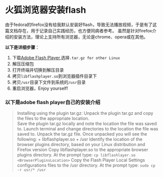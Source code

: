 # 火狐浏览器安装flash

由于fedora的firefox没有给我默认安装好flash，导致无法播放视频，于是有了这篇文档存在，用于记录自己实践经历，也方便同病者参考。
虽然是针对firefox介绍的安装方法，理论上支持所有浏览器，无论是chrome、opera或在其他。

**以下是详细步骤**：

1. 下载[Adobe Flash Player](https://get.adobe.com/flashplayer),选择`.tar.gz for other Linux`
2. 解压压缩包
3. 打开终端并切换到解压目录
4. 拷贝`libflashplayer.so`到浏览器插件目录下
5. 拷贝`/usr`目录下文件到系统的`/usr`目录
6. 重启浏览器，Enjoy yourself!

### 以下是adobe flash player自己的安装介绍
  >Installing using the plugin tar.gz:
    Unpack the plugin tar.gz and copy the files to the appropriate location.  
    Save the plugin tar.gz locally and note the location the file was saved to.
    Launch terminal and change directories to the location the file was saved to.
    Unpack the tar.gz file.  Once unpacked you will see the following:
      + libflashplayer.so
      + /usr
    Identify the location of the browser plugins directory, based on your Linux distribution and Firefox version
    Copy libflashplayer.so to the appropriate browser plugins directory.  At the prompt type:
      `cp libflashlayer.so <BrowserPluginsLocation>`
    Copy the Flash Player Local Settings configurations files to the /usr directory.  At the prompt type:
      `sudo cp -r usr/* /usr`
    
